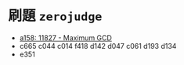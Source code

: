# 刷題 `zerojudge`



- [a158: 11827 - Maximum GCD](https://github.com/kurase023/cyim_coding/tree/main/contents/problems/a158.md)
- c665 c044 c014 f418 d142 d047 c061 d193 d134
- e351